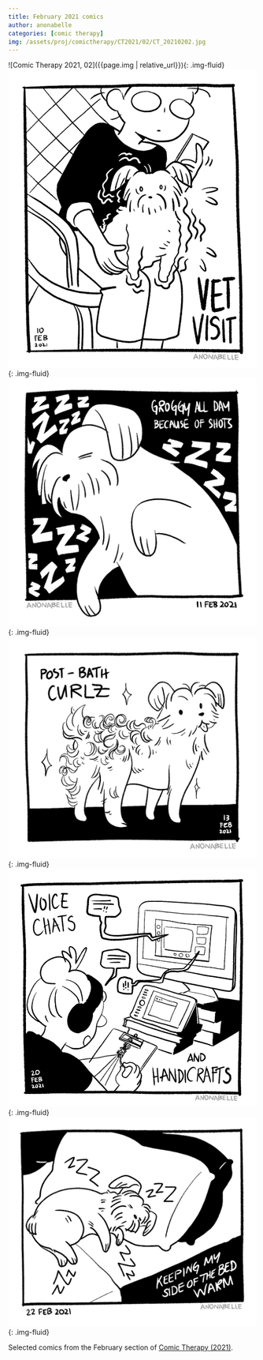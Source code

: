 ```yaml
---
title: February 2021 comics
author: anonabelle
categories: [comic therapy]
img: /assets/proj/comictherapy/CT2021/02/CT_20210202.jpg
---
```


![Comic Therapy 2021, 02]({{page.img | relative_url}}){: .img-fluid}
![Comic Therapy 2021, 10](/assets/proj/comictherapy/CT2021/02/CT_20210210.jpg){: .img-fluid}
![Comic Therapy 2021, 11](/assets/proj/comictherapy/CT2021/02/CT_20210211.jpg){: .img-fluid}
![Comic Therapy 2021, 13](/assets/proj/comictherapy/CT2021/02/CT_20210213.jpg){: .img-fluid}
![Comic Therapy 2021, 20](/assets/proj/comictherapy/CT2021/02/CT_20210220.jpg){: .img-fluid}
![Comic Therapy 2021, 22](/assets/proj/comictherapy/CT2021/02/CT_20210222.jpg){: .img-fluid}

<div class="blogtext" markdown='1'>
Selected comics from the February section of <a href="/comictherapy">Comic Therapy (2021)</a>.
</div>